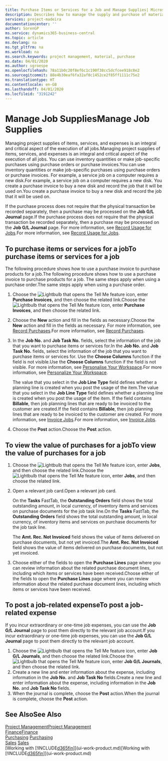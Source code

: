 ```yaml
---
title: Purchase Items or Services for a Job and Manage Supplies| Microsoft Docs
description: Describes how to manage the supply and purchase of material and services to jobs.
services: project-madeira
documentationcenter: ''
author: SorenGP
ms.service: dynamics365-business-central
ms.topic: article
ms.devlang: na
ms.tgt_pltfrm: na
ms.workload: na
ms.search.keywords: project management, material, purchase
ms.date: 04/01/2020
ms.author: sgroespe
ms.openlocfilehash: 78a11b0c20f8ef6c1c190f38cc5dcfcee918c8e2
ms.sourcegitcommit: 88e4b30eaf6fa32af0c1452ce2f85ff1111c75e2
ms.translationtype: HT
ms.contentlocale: en-GB
ms.lasthandoff: 04/01/2020
ms.locfileid: "3191242"
---
```

# <a name="manage-job-supplies"></a><span data-ttu-id="375f2-103">Manage Job Supplies</span><span class="sxs-lookup"><span data-stu-id="375f2-103">Manage Job Supplies</span></span>
<span data-ttu-id="375f2-104">Managing project supplies of items, services, and expenses is an integral and critical aspect of the execution of all jobs.</span><span class="sxs-lookup"><span data-stu-id="375f2-104">Managing project supplies of items, services, and expenses is an integral and critical aspect of the execution of all jobs.</span></span> <span data-ttu-id="375f2-105">You can use inventory quantities or make job-specific purchases using purchase orders or purchase invoices.</span><span class="sxs-lookup"><span data-stu-id="375f2-105">You can use inventory quantities or make job-specific purchases using purchase orders or purchase invoices.</span></span> <span data-ttu-id="375f2-106">For example, a service job on a computer requires a new disk.</span><span class="sxs-lookup"><span data-stu-id="375f2-106">For example, a service job on a computer requires a new disk.</span></span> <span data-ttu-id="375f2-107">You create a purchase invoice to buy a new disk and record the job that it will be used on.</span><span class="sxs-lookup"><span data-stu-id="375f2-107">You create a purchase invoice to buy a new disk and record the job that it will be used on.</span></span>

<span data-ttu-id="375f2-108">If the purchase process does not require that the physical transaction be recorded separately, then a purchase may be processed on the **Job G/L Journal** page.</span><span class="sxs-lookup"><span data-stu-id="375f2-108">If the purchase process does not require that the physical transaction be recorded separately, then a purchase may be processed on the **Job G/L Journal** page.</span></span> <span data-ttu-id="375f2-109">For more information, see [Record Usage for Jobs](projects-how-record-job-usage.md).</span><span class="sxs-lookup"><span data-stu-id="375f2-109">For more information, see [Record Usage for Jobs](projects-how-record-job-usage.md).</span></span>

## <a name="to-purchase-items-or-services-for-a-job"></a><span data-ttu-id="375f2-110">To purchase items or services for a job</span><span class="sxs-lookup"><span data-stu-id="375f2-110">To purchase items or services for a job</span></span>
<span data-ttu-id="375f2-111">The following procedure shows how to use a purchase invoice to purchase products for a job.</span><span class="sxs-lookup"><span data-stu-id="375f2-111">The following procedure shows how to use a purchase invoice to purchase products for a job.</span></span> <span data-ttu-id="375f2-112">The same steps apply when using a purchase order.</span><span class="sxs-lookup"><span data-stu-id="375f2-112">The same steps apply when using a purchase order.</span></span>  

1. <span data-ttu-id="375f2-113">Choose the ![Lightbulb that opens the Tell Me feature](media/ui-search/search_small.png "Tell me what you want to do") icon, enter **Purchase Invoices**, and then choose the related link.</span><span class="sxs-lookup"><span data-stu-id="375f2-113">Choose the ![Lightbulb that opens the Tell Me feature](media/ui-search/search_small.png "Tell me what you want to do") icon, enter **Purchase Invoices**, and then choose the related link.</span></span>  
2. <span data-ttu-id="375f2-114">Choose the **New** action and fill in the fields as necessary.</span><span class="sxs-lookup"><span data-stu-id="375f2-114">Choose the **New** action and fill in the fields as necessary.</span></span> <span data-ttu-id="375f2-115">For more information, see [Record Purchases](purchasing-how-record-purchases.md).</span><span class="sxs-lookup"><span data-stu-id="375f2-115">For more information, see [Record Purchases](purchasing-how-record-purchases.md).</span></span>
3. <span data-ttu-id="375f2-116">In the **Job No.** and **Job Task No.** fields, select the information of the job that you want to purchase items or services for.</span><span class="sxs-lookup"><span data-stu-id="375f2-116">In the **Job No.** and **Job Task No.** fields, select the information of the job that you want to purchase items or services for.</span></span> <span data-ttu-id="375f2-117">Use the **Choose Columns** function if the field is not visible.</span><span class="sxs-lookup"><span data-stu-id="375f2-117">Use the **Choose Columns** function if the field is not visible.</span></span> <span data-ttu-id="375f2-118">For more information, see [Personalise Your Workspace](ui-personalization-user.md).</span><span class="sxs-lookup"><span data-stu-id="375f2-118">For more information, see [Personalize Your Workspace](ui-personalization-user.md).</span></span>

    <span data-ttu-id="375f2-119">The value that you select in the **Job Line Type** field defines whether a planning line is created when you post the usage of the item.</span><span class="sxs-lookup"><span data-stu-id="375f2-119">The value that you select in the **Job Line Type** field defines whether a planning line is created when you post the usage of the item.</span></span> <span data-ttu-id="375f2-120">If the field contains **Billable**, then job planning lines that are ready to be invoiced to the customer are created.</span><span class="sxs-lookup"><span data-stu-id="375f2-120">If the field contains **Billable**, then job planning lines that are ready to be invoiced to the customer are created.</span></span> <span data-ttu-id="375f2-121">For more information, see [Invoice Jobs](projects-how-invoice-jobs.md).</span><span class="sxs-lookup"><span data-stu-id="375f2-121">For more information, see [Invoice Jobs](projects-how-invoice-jobs.md).</span></span>
4. <span data-ttu-id="375f2-122">Choose the **Post** action.</span><span class="sxs-lookup"><span data-stu-id="375f2-122">Choose the **Post** action.</span></span>

## <a name="to-view-the-value-of-purchases-for-a-job"></a><span data-ttu-id="375f2-123">To view the value of purchases for a job</span><span class="sxs-lookup"><span data-stu-id="375f2-123">To view the value of purchases for a job</span></span>
1. <span data-ttu-id="375f2-124">Choose the ![Lightbulb that opens the Tell Me feature](media/ui-search/search_small.png "Tell me what you want to do") icon, enter **Jobs**, and then choose the related link.</span><span class="sxs-lookup"><span data-stu-id="375f2-124">Choose the ![Lightbulb that opens the Tell Me feature](media/ui-search/search_small.png "Tell me what you want to do") icon, enter **Jobs**, and then choose the related link.</span></span>
2. <span data-ttu-id="375f2-125">Open a relevant job card.</span><span class="sxs-lookup"><span data-stu-id="375f2-125">Open a relevant job card.</span></span>

    <span data-ttu-id="375f2-126">On the **Tasks** FastTab, the **Outstanding Orders** field shows the total outstanding amount, in local currency, of inventory items and services on purchase documents for the job task line.</span><span class="sxs-lookup"><span data-stu-id="375f2-126">On the **Tasks** FastTab, the **Outstanding Orders** field shows the total outstanding amount, in local currency, of inventory items and services on purchase documents for the job task line.</span></span>  

    <span data-ttu-id="375f2-127">The **Amt. Rec. Not Invoiced** field shows the value of items delivered on purchase documents, but not yet invoiced.</span><span class="sxs-lookup"><span data-stu-id="375f2-127">The **Amt. Rec. Not Invoiced** field shows the value of items delivered on purchase documents, but not yet invoiced.</span></span>  
3. <span data-ttu-id="375f2-128">Choose either of the fields to open the **Purchase Lines** page where you can review information about the related purchase document lines, including which items or services have been received.</span><span class="sxs-lookup"><span data-stu-id="375f2-128">Choose either of the fields to open the **Purchase Lines** page where you can review information about the related purchase document lines, including which items or services have been received.</span></span>

## <a name="to-post-a-job-related-expense"></a><span data-ttu-id="375f2-129">To post a job-related expense</span><span class="sxs-lookup"><span data-stu-id="375f2-129">To post a job-related expense</span></span>
<span data-ttu-id="375f2-130">If you incur extraordinary or one-time job expenses, you can use the **Job G/L Journal** page to post them directly to the relevant job account.</span><span class="sxs-lookup"><span data-stu-id="375f2-130">If you incur extraordinary or one-time job expenses, you can use the **Job G/L Journal** page to post them directly to the relevant job account.</span></span>

1. <span data-ttu-id="375f2-131">Choose the ![Lightbulb that opens the Tell Me feature](media/ui-search/search_small.png "Tell me what you want to do") icon, enter **Job G/L Journals**, and then choose the related link.</span><span class="sxs-lookup"><span data-stu-id="375f2-131">Choose the ![Lightbulb that opens the Tell Me feature](media/ui-search/search_small.png "Tell me what you want to do") icon, enter **Job G/L Journals**, and then choose the related link.</span></span>  
2. <span data-ttu-id="375f2-132">Create a new line and enter information about the expense, including information in the **Job No.** and **Job Task No** fields.</span><span class="sxs-lookup"><span data-stu-id="375f2-132">Create a new line and enter information about the expense, including information in the **Job No.** and **Job Task No** fields.</span></span>  
3. <span data-ttu-id="375f2-133">When the journal is complete, choose the **Post** action.</span><span class="sxs-lookup"><span data-stu-id="375f2-133">When the journal is complete, choose the **Post** action.</span></span>

## <a name="see-also"></a><span data-ttu-id="375f2-134">See Also</span><span class="sxs-lookup"><span data-stu-id="375f2-134">See Also</span></span>
[<span data-ttu-id="375f2-135">Project Management</span><span class="sxs-lookup"><span data-stu-id="375f2-135">Project Management</span></span>](projects-manage-projects.md)  
[<span data-ttu-id="375f2-136">Finance</span><span class="sxs-lookup"><span data-stu-id="375f2-136">Finance</span></span>](finance.md)  
<span data-ttu-id="375f2-137">[Purchasing](purchasing-manage-purchasing.md)       </span><span class="sxs-lookup"><span data-stu-id="375f2-137">[Purchasing](purchasing-manage-purchasing.md)       </span></span>  
<span data-ttu-id="375f2-138">[Sales](sales-manage-sales.md)    </span><span class="sxs-lookup"><span data-stu-id="375f2-138">[Sales](sales-manage-sales.md)    </span></span>  
<span data-ttu-id="375f2-139">[Working with [!INCLUDE[d365fin](includes/d365fin_md.md)]](ui-work-product.md)</span><span class="sxs-lookup"><span data-stu-id="375f2-139">[Working with [!INCLUDE[d365fin](includes/d365fin_md.md)]](ui-work-product.md)</span></span>  
